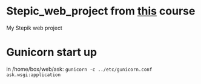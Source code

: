 # Stepic_web_project from [this](https://stepik.org/course/154/info) course
My Stepik web project
# Gunicorn start up
in /home/box/web/ask: ```gunicorn -c ../etc/gunicorn.conf ask.wsgi:application```
